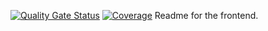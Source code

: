 [![Quality Gate Status](https://sonarcloud.io/api/project_badges/measure?project=OlaiPG_React-app&metric=alert_status)](https://sonarcloud.io/summary/new_code?id=OlaiPG_React-app)
[![Coverage](https://sonarcloud.io/api/project_badges/measure?project=OlaiPG_React-app&metric=coverage)](https://sonarcloud.io/summary/new_code?id=OlaiPG_React-app)
Readme for the frontend.

